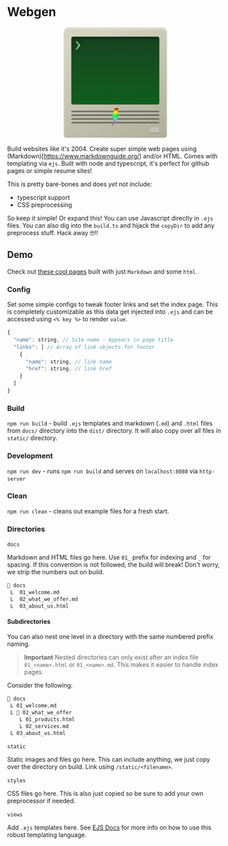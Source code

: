 # Webgen

<p align="center">
    <img src="./webgen-logo.png" alt="Image" width="256"/>
</p>

Build websites like it's 2004. Create super simple web pages using (Markdown)[https://www.markdownguide.org/] and/or HTML. Comes with templating via `ejs`. Built with node and typescript, it's perfect for github pages or simple resume sites!

This is pretty bare-bones and does _yet_ not include:

- typescript support
- CSS preprocessing

So keep it simple! Or expand this! You can use Javascript directly in `.ejs` files. You can also dig into the `build.ts` and hijack the `copyDir` to add any preprocess stuff. Hack away 🤓!!

## Demo

Check out [these cool pages](https://petergrillot.github.io/webgen) built with just `Markdown` and some `html`.

### Config

Set some simple configs to tweak footer links and set the index page. This is completely customizable as this data get injected into `.ejs` and can be accessed using `<% key %>` to render `value`.

```js
{
  "name": string, // Site name - Appears in page title
  "links": [ // Array of link objects for footer
    {
      "name": string, // link name
      "href": string, // link href
    }
  ]
}
```

### Build

`npm run build` - build `.ejs` templates and markdown (`.md`) and `.html` files from `docs/` directory into the `dist/` directory. It will also copy over all files in `static/` directory.

### Development

`npm run dev` - runs `npm run build` and serves on `localhost:8080` via `http-server`

### Clean

`npm run clean` - cleans out example files for a fresh start.

### Directories

`docs`

Markdown and HTML files go here. Use `01_` prefix for indexing and `_` for spacing. If this convention is not followed, the build will break! Don't worry, we strip the numbers out on build.

```
📂 docs
 L  01_welcome.md
 L  02_what_we_offer.md
 L  03_about_us.html

```

#### Subdirectories

You can also nest one level in a directory with the same numbered prefix naming.

> **Important** Nested directories can only exist after an index file `01_<name>.html` or `01_<name>.md`. This makes it easier to handle index pages.

Consider the following:

```
📂 docs
 L 01_welcome.md
 L 📂 02_what_we_offer
    L 01_products.html
    L 02_services.md
 L 03_about_us.html
```

`static`

Static images and files go here. This can include anything, we just copy over the directory on build. Link using `/static/<filename>`.

`styles`

CSS files go here. This is also just copied so be sure to add your own preprocessor if needed.

`views`

Add `.ejs` templates here. See <a href="https://ejs.co/#docs" target="_blank">EJS Docs</a> for more info on how to use this robust templating language.
